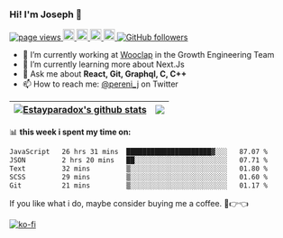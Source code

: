### Hi! I'm Joseph 👋

<p align="left">
  <a href="https://github.com/estayparadox/estayparadox">
    <img src="https://komarev.com/ghpvc/?username=estayparadox" alt="page views" />
  </a>
  <a href="https://www.twitter.com/pereni_j">
    <img src="https://img.shields.io/badge/twitter-%231DA1F2.svg?&style=for-the-badge&logo=twitter&logoColor=white" height=20>
  </a>
  <a href="https://www.linkedin.com/in/growth-engineer-france-joseph-pereniguez">
    <img src="https://img.shields.io/badge/linkedin-%230077B5.svg?&style=for-the-badge&logo=linkedin&logoColor=white" height=20>
  </a>
  <a href="https://www.instagram.com/joseph_pereniguez/">
    <img src="https://img.shields.io/badge/instagram-%23E4405F.svg?&style=for-the-badge&logo=instagram&logoColor=white" height=20>
  </a>
  <a href="https://medium.com/@joseph-pereniguez">
    <img src="https://img.shields.io/badge/medium-%2312100E.svg?&style=for-the-badge&logo=medium&logoColor=white" height=20>
  </a>
  <a href="https://github.com/estayparadox?tab=followers">
    <img alt="GitHub followers" src="https://img.shields.io/github/followers/estayparadox?color=green&logo=github">
  </a>
</p>

- 🔭 I’m currently working at [Wooclap](https://wooclap.com) in the Growth Engineering Team
- 🌱 I’m currently learning more about Next.Js
- 💬 Ask me about **React, Git, Graphql, C, C++**
- 📫 How to reach me: [@pereni_j](https://twitter.com/pereni_j) on Twitter


| <a href="https://github.com/estayparadox/github-readme-stats"><img align="center" src="https://github-readme-stats.vercel.app/api?username=estayparadox&show_icons=true&include_all_commits=true&theme=buefy&hide_border=true" alt="Estayparadox's github stats" /></a> | <a href="https://github.com/estayparadox/github-readme-stats"><img align="center" src="https://github-readme-stats.vercel.app/api/top-langs/?username=estayparadox&layout=compact&theme=buefy&hide_border=true" /></a> |
| ------------- | ------------- |

📊 **this week i spent my time on:**

<!--START_SECTION:waka-->

```txt
JavaScript   26 hrs 31 mins  █████████████████████▓░░░   87.07 %
JSON         2 hrs 20 mins   ██░░░░░░░░░░░░░░░░░░░░░░░   07.71 %
Text         32 mins         ▒░░░░░░░░░░░░░░░░░░░░░░░░   01.80 %
SCSS         29 mins         ▒░░░░░░░░░░░░░░░░░░░░░░░░   01.60 %
Git          21 mins         ▒░░░░░░░░░░░░░░░░░░░░░░░░   01.17 %
```

<!--END_SECTION:waka-->

If you like what i do, maybe consider buying me a coffee. 🥺👉👈

[![ko-fi](https://ko-fi.com/img/githubbutton_sm.svg)](https://ko-fi.com/O4O3OBS1D)
